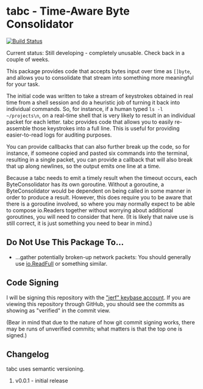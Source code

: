 tabc - Time-Aware Byte Consolidator
======

[![Build Status](https://travis-ci.org/thejerf/tabc.png?branch=master)](https://travis-ci.org/thejerf/tabc)

Current status: Still developing - completely unusable. Check back in
a couple of weeks.

This package provides code that accepts bytes input over time as `[]byte`,
and allows you to consolidate that stream into something more meaningful
for your task.

The initial code was written to take a stream of keystrokes obtained in
real time from a shell session and do a heuristic job of turning it back
into individual commands. So, for instance, if a human typed `ls -l
~/projects\n`, on a real-time shell that is very likely to result in an
individual packet for each letter. tabc provides code that allows you to
easily re-assemble those keystrokes into a full line. This is useful for
providing easier-to-read logs for auditing purposes.

You can provide callbacks that can also further break up the code, so
for instance, if someone copied and pasted six commands into the terminal,
resulting in a single packet, you can provide a callback that will also
break that up along newlines, so the output emits one line at a time.

Because a tabc needs to emit a timely result when the timeout occurs, each
ByteConsolidator has its own goroutine. Without a goroutine, a
ByteConsolidator would be dependent on being called in some manner in order
to produce a result. However, this does require you to be aware that there
is a goroutine involved, so where you may normally expect to be able to
compose io.Readers together without worrying about additional goroutines,
you will need to consider that here. (It is likely that naive use is still
correct, it is just something you need to bear in mind.)

Do Not Use This Package To...
-----------------------------

 * ...gather potentially broken-up network packets: You should generally
   use [io.ReadFull](https://golang.org/pkg/io/#ReadFull) or something
   similar.

Code Signing
------------

I will be signing this repository with
the ["jerf" keybase account](https://keybase.io/jerf). If you are viewing
this repository through GitHub, you should see the commits as showing as
"verified" in the commit view.

(Bear in mind that due to the nature of how git commit signing works, there
may be runs of unverified commits; what matters is that the top one is signed.)

Changelog
---------

tabc uses semantic versioning.

1. v0.0.1 - initial release

